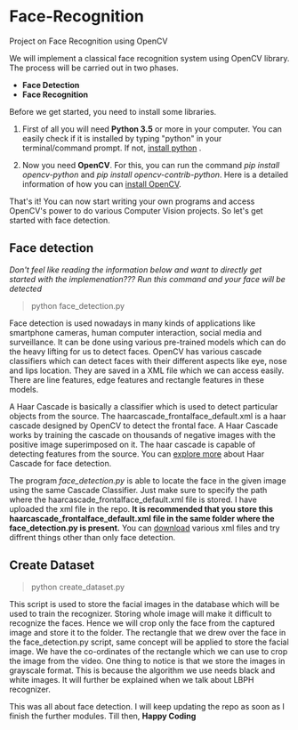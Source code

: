 # Face-Recognition

Project on Face Recognition using OpenCV

We will implement a classical face recognition system using OpenCV library. The process will be carried out in two phases.

  - **Face Detection**
  - **Face Recognition**
  
Before we get started, you need to install some libraries. 

1. First of all you will need **Python 3.5** or more in your computer. You can easily check if it is installed by typing "python" in your terminal/command prompt. If not, [install python](https://www.python.org/downloads/) .

2. Now you need **OpenCV**. For this, you can run the command *pip install opencv-python* and *pip install opencv-contrib-python*. Here is a detailed information of how you can [install OpenCV](https://pypi.org/project/opencv-python/).

That's it! You can now start writing your own programs and access OpenCV's power to do various Computer Vision projects. So let's get started with face detection.

## Face detection 

*Don't feel like reading the information below and want to directly get started with the implemenation??? Run this command and your face will be detected*

> python face_detection.py

Face detection is used nowadays in many kinds of applications like smartphone cameras, human computer interaction, social media and surveillance. It can be done using various pre-trained models which can do the heavy lifting for us to detect faces. OpenCV has various cascade classifiers which can detect faces with their different aspects like eye, nose and lips location. They are saved in a  XML file which we can access easily. There are line features, edge features and rectangle features in these models.

A Haar Cascade is basically a classifier which is used to detect particular objects from the source. The haarcascade_frontalface_default.xml is a haar cascade designed by OpenCV to detect the frontal face. A Haar Cascade works by training the cascade on thousands of negative images with the positive image superimposed on it. The haar cascade is capable of detecting features from the source. You can [explore more](
https://docs.opencv.org/3.4.3/d7/d8b/tutorial_py_face_detection.html) about Haar Cascade for face detection.

The program *face_detection.py* is able to locate the face in the given image using the same Cascade Classifier. Just make sure to specify the path where the haarcascade_frontalface_default.xml file is stored. I have uploaded the xml file in the repo. **It is recommended that you store this haarcascade_frontalface_default.xml file in the same folder where the face_detection.py is present.** You can [download](https://github.com/opencv/opencv/tree/master/data/haarcascades) various xml files and try diffrent things other than only face detection.

## Create Dataset

> python create_dataset.py

This script is used to store the facial images in the database which will be used to train the recognizer. Storing whole image will make it difficult to recognize the faces. Hence we will crop only the face from the captured image and store it to the folder. The rectangle that we drew over the face in the face_detection.py script, same concept will be applied to store the facial image. We have the co-ordinates of the rectangle which we can use to crop the image from the video.
One thing to notice is that we store the images in grayscale format. This is because the algorithm we use needs black and white images. It will further be explained when we talk about LBPH recognizer.  

 
This was all about face detection. I will keep updating the repo as soon as I finish the further modules. Till then, **Happy Coding**
